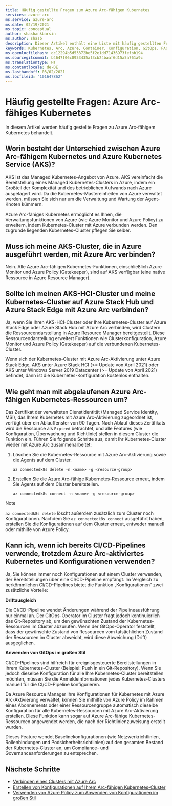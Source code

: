 ```yaml
---
title: Häufig gestellte Fragen zum Azure Arc-fähigen Kubernetes
services: azure-arc
ms.service: azure-arc
ms.date: 02/19/2021
ms.topic: conceptual
author: shashankbarsin
ms.author: shasb
description: Dieser Artikel enthält eine Liste mit häufig gestellten Fragen zu Azure Arc-fähigem Kubernetes.
keywords: Kubernetes, Arc, Azure, Container, Konfiguration, GitOps, FAQ, Häufig gestellte Fragen
ms.openlocfilehash: dc12294b5d53372be5f2e1dd71436973fefbb194
ms.sourcegitcommit: b4647f06c0953435af3cb24baaf6d15a5a761a9c
ms.translationtype: HT
ms.contentlocale: de-DE
ms.lasthandoff: 03/02/2021
ms.locfileid: "101647862"
---
```

# <a name="frequently-asked-questions---azure-arc-enabled-kubernetes"></a>Häufig gestellte Fragen: Azure Arc-fähiges Kubernetes

In diesem Artikel werden häufig gestellte Fragen zu Azure Arc-fähigem Kubernetes behandelt.

## <a name="what-is-the-difference-between-azure-arc-enabled-kubernetes-and-azure-kubernetes-service-aks"></a>Worin besteht der Unterschied zwischen Azure Arc-fähigem Kubernetes und Azure Kubernetes Service (AKS)?

AKS ist das Managed Kubernetes-Angebot von Azure. AKS vereinfacht die Bereitstellung eines Managed Kubernetes-Clusters in Azure, indem ein Großteil der Komplexität und des betrieblichen Aufwands nach Azure ausgelagert wird. Da die Kubernetes-Mastereinheiten von Azure verwaltet werden, müssen Sie sich nur um die Verwaltung und Wartung der Agent-Knoten kümmern.

Azure Arc-fähiges Kubernetes ermöglicht es Ihnen, die Verwaltungsfunktionen von Azure (wie Azure Monitor und Azure Policy) zu erweitern, indem Kubernetes-Cluster mit Azure verbunden werden. Den zugrunde liegenden Kubernetes-Cluster pflegen Sie selber.

## <a name="do-i-need-to-connect-my-aks-clusters-running-on-azure-to-azure-arc"></a>Muss ich meine AKS-Cluster, die in Azure ausgeführt werden, mit Azure Arc verbinden?

Nein. Alle Azure Arc-fähigen Kubernetes-Funktionen, einschließlich Azure Monitor und Azure Policy (Gatekeeper), sind auf AKS verfügbar (eine native Ressource in Azure Resource Manager).
    
## <a name="should-i-connect-my-aks-hci-cluster-and-kubernetes-clusters-on-azure-stack-hub-and-azure-stack-edge-to-azure-arc"></a>Sollte ich meinen AKS-HCI-Cluster und meine Kubernetes-Cluster auf Azure Stack Hub und Azure Stack Edge mit Azure Arc verbinden?

Ja, wenn Sie Ihren AKS-HCI-Cluster oder Ihre Kubernetes-Cluster auf Azure Stack Edge oder Azure Stack Hub mit Azure Arc verbinden, wird Clustern die Ressourcendarstellung in Azure Resource Manager bereitgestellt. Diese Ressourcendarstellung erweitert Funktionen wie Clusterkonfiguration, Azure Monitor und Azure Policy (Gatekeeper) auf die verbundenen Kubernetes-Cluster.

Wenn sich der Kubernetes-Cluster mit Azure Arc-Aktivierung unter Azure Stack Edge, AKS unter Azure Stack HCI (>= Update von April 2021) oder AKS unter Windows Server 2019 Datacenter (>= Update von April 2021) befindet, dann ist die Kubernetes-Konfiguration kostenlos enthalten.

## <a name="how-to-address-expired-azure-arc-enabled-kubernetes-resources"></a>Wie geht man mit abgelaufenen Azure Arc-fähigen Kubernetes-Ressourcen um?

Das Zertifikat der verwalteten Dienstidentität (Managed Service Identity, MSI), das Ihrem Kubernetes mit Azure Arc-Aktivierung zugeordnet ist, verfügt über ein Ablauffenster von 90 Tagen. Nach Ablauf dieses Zertifikats wird die Ressource als `Expired` betrachtet, und alle Features (wie Konfiguration, Überwachung und Richtlinie) stellen in diesem Cluster die Funktion ein. Führen Sie folgende Schritte aus, damit Ihr Kubernetes-Cluster wieder mit Azure Arc zusammenarbeitet:

1. Löschen Sie die Kubernetes-Ressource mit Azure Arc-Aktivierung sowie die Agents auf dem Cluster. 

    ```console
    az connectedk8s delete -n <name> -g <resource-group>
    ```

1. Erstellen Sie die Azure Arc-fähige Kubernetes-Ressource erneut, indem Sie Agents auf dem Cluster bereitstellen.
    
    ```console
    az connectedk8s connect -n <name> -g <resource-group>
    ```

> [!NOTE]
> `az connectedk8s delete` löscht außerdem zusätzlich zum Cluster noch Konfigurationen. Nachdem Sie `az connectedk8s connect` ausgeführt haben, erstellen Sie die Konfigurationen auf dem Cluster erneut, entweder manuell oder mithilfe von Azure Policy.

## <a name="if-i-am-already-using-cicd-pipelines-can-i-still-use-azure-arc-enabled-kubernetes-and-configurations"></a>Kann ich, wenn ich bereits CI/CD-Pipelines verwende, trotzdem Azure Arc-aktiviertes Kubernetes und Konfigurationen verwenden?

Ja, Sie können immer noch Konfigurationen auf einem Cluster verwenden, der Bereitstellungen über eine CI/CD-Pipeline empfängt. Im Vergleich zu herkömmlichen CI/CD-Pipelines bietet die Funktion „Konfigurationen“ zwei zusätzliche Vorteile:

**Driftausgleich**

Die CI/CD-Pipeline wendet Änderungen während der Pipelineausführung nur einmal an. Der GitOps-Operator im Cluster fragt jedoch kontinuierlich das Git-Repository ab, um den gewünschten Zustand der Kubernetes-Ressourcen im Cluster abzurufen. Wenn der GitOps-Operator feststellt, dass der gewünschte Zustand von Ressourcen vom tatsächlichen Zustand der Ressourcen im Cluster abweicht, wird diese Abweichung (Drift) ausgeglichen.

**Anwenden von GitOps im großen Stil**

CI/CD-Pipelines sind hilfreich für ereignisgesteuerte Bereitstellungen in Ihrem Kubernetes-Cluster (Beispiel: Push in ein Git-Repository). Wenn Sie jedoch dieselbe Konfiguration für alle Ihre Kubernetes-Cluster bereitstellen möchten, müssen Sie die Anmeldeinformationen jedes Kubernetes-Clusters manuell für die CI/CD-Pipeline konfigurieren. 

Da Azure Resource Manager Ihre Konfigurationen für Kubernetes mit Azure Arc-Aktivierung verwaltet, können Sie mithilfe von Azure Policy im Rahmen eines Abonnements oder einer Ressourcengruppe automatisch dieselbe Konfiguration für alle Kubernetes-Ressourcen mit Azure Arc-Aktivierung erstellen. Diese Funktion kann sogar auf Azure Arc-fähige Kubernetes-Ressourcen angewendet werden, die nach der Richtlinienzuweisung erstellt wurden.

Dieses Feature wendet Baselinekonfigurationen (wie Netzwerkrichtlinien, Rollenbindungen und Podsicherheitsrichtlinien) auf den gesamten Bestand der Kubernetes-Cluster an, um Compliance- und Governanceanforderungen zu entsprechen.

## <a name="next-steps"></a>Nächste Schritte

* [Verbinden eines Clusters mit Azure Arc](./quickstart-connect-cluster.md)
* [Erstellen von Konfigurationen auf Ihrem Arc-fähigen Kubernetes-Cluster](./use-gitops-connected-cluster.md)
* [Verwenden von Azure Policy zum Anwenden von Konfigurationen im großen Stil](./use-azure-policy.md)

